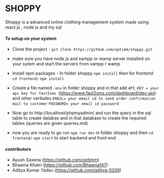 # SHOPPY

Shoppy is a advanced online clothing management system made using react js , node js and my sql

#### To setup on your system

- Clone the project - ```git clone https://github.com/optimm/shoppy.git```



- make sure you have node js and xampp or wamp server installed on your sytem and start the servers from xampp r wamp


- Install npm packages - In folder shoppy ```npm install``` then for frontend ``` cd frontend/``` ```npm install```


- Create a file named ``.env`` in folder shoppy and in that add ```API_KEY = your api key for fast2sms ```(https://www.fast2sms.com/dashboard/dev-api) and other varibales ```EMAIL= your email id to send order confirmation mail to customer```  ```PASSWORD= your email id password```


- Now go to http://localhost/phpmyadmin/ and run the query in the sql table to create databse and in that database to create the required tables (queries are given queries.md)


- now you are ready to go run ```npm run dev``` in folder shoppy and then ```cd frontend/``` ```npm start``` to start backend and front end


#### contributors
- Ayush Saxena (https://github.com/optimm)
- Bhawna Khatri (https://github.com/Bhawna147)
- Aditya Kumar Yadav (https://github.com/aditya-0209)
